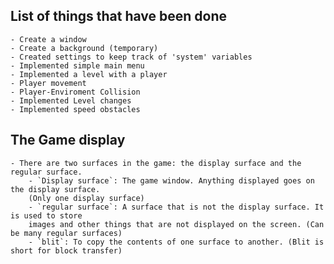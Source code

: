 ## List of things that have been done
    - Create a window
    - Create a background (temporary)
    - Created settings to keep track of 'system' variables
    - Implemented simple main menu
    - Implemented a level with a player
    - Player movement
    - Player-Enviroment Collision
    - Implemented Level changes
    - Implemented speed obstacles
    




## The Game display
    - There are two surfaces in the game: the display surface and the regular surface.
        - `Display surface`: The game window. Anything displayed goes on the display surface. 
        (Only one display surface)
        - `regular surface`: A surface that is not the display surface. It is used to store 
        images and other things that are not displayed on the screen. (Can be many regular surfaces)
        - `blit`: To copy the contents of one surface to another. (Blit is short for block transfer)
